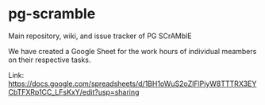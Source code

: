 # pg-scramble
Main repository, wiki, and issue tracker of PG SCrAMblE

We have created a Google Sheet for the work hours of individual meambers on their respective tasks.

Link: https://docs.google.com/spreadsheets/d/1BH1oWuS2oZlFlPiyW8TTTRX3EYCbTFXRp1CC_LFsKxY/edit?usp=sharing
